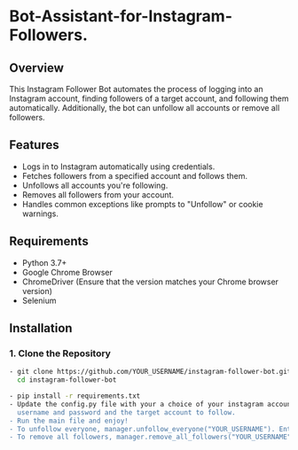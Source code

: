 # Bot-Assistant-for-Instagram-Followers.
## Overview

This Instagram Follower Bot automates the process of logging into an Instagram account, finding followers of a target account, and following them automatically. Additionally, the bot can unfollow all accounts or remove all followers.

## Features
- Logs in to Instagram automatically using credentials.
- Fetches followers from a specified account and follows them.
- Unfollows all accounts you're following.
- Removes all followers from your account.
- Handles common exceptions like prompts to "Unfollow" or cookie warnings.

## Requirements
- Python 3.7+
- Google Chrome Browser
- ChromeDriver (Ensure that the version matches your Chrome browser version)
- Selenium

## Installation
### 1. Clone the Repository

```bash
- git clone https://github.com/YOUR_USERNAME/instagram-follower-bot.git
  cd instagram-follower-bot

- pip install -r requirements.txt
- Update the config.py file with your a choice of your instagram account, includes it's 
  username and password and the target account to follow.
- Run the main file and enjoy!
- To unfollow everyone, manager.unfollow_everyone("YOUR_USERNAME"). Enter your username
- To remove all followers, manager.remove_all_followers("YOUR_USERNAME"). Enter your username.
